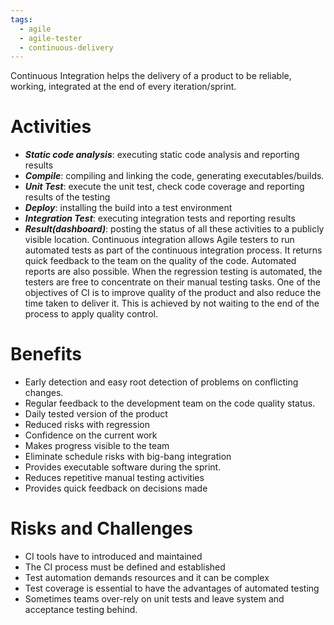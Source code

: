 ```yaml
---
tags:
  - agile
  - agile-tester
  - continuous-delivery
---
```

Continuous Integration helps the delivery of a product to be reliable, working, integrated at the end of every iteration/sprint.
# Activities
- ***Static code analysis***: executing static code analysis and reporting results
- ***Compile***: compiling and linking the code, generating executables/builds.
- ***Unit Test***: execute the unit test, check code coverage and reporting results of the testing
- ***Deploy***: installing the build into a test environment
- ***Integration Test***: executing integration tests and reporting results
- ***Result(dashboard)***: posting the status of all these activities to a publicly visible location.
Continuous integration allows Agile testers to run automated tests as part of the continuous integration process. It returns quick feedback to the team on the quality of the code. Automated reports are also possible.
When the regression testing is automated, the testers are free to concentrate on their manual testing tasks.
One of the objectives of CI is to improve quality of the product and also reduce the time taken to deliver it. This is achieved by not waiting to the end of the process to apply quality control.
# Benefits
- Early detection and easy root detection of problems on conflicting changes.
- Regular feedback to the development team on the code quality status.
- Daily tested version of the product
- Reduced risks with regression
- Confidence on the current work
- Makes progress visible to the team
- Eliminate schedule risks with big-bang integration
- Provides executable software during the sprint.
- Reduces repetitive manual testing activities
- Provides quick feedback on decisions made
# Risks and Challenges
- CI tools have to introduced and maintained
- The CI process must be defined and established
- Test automation demands resources and it can be complex
- Test coverage is essential to have the advantages of automated testing
- Sometimes teams over-rely on unit tests and leave system and acceptance testing behind.
